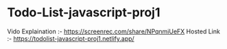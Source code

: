 # Todo-List-javascript-proj1

Vido Explaination :- https://screenrec.com/share/NPqnmiUeFX
Hosted Link :- https://todolist-javascript-proj1.netlify.app/

